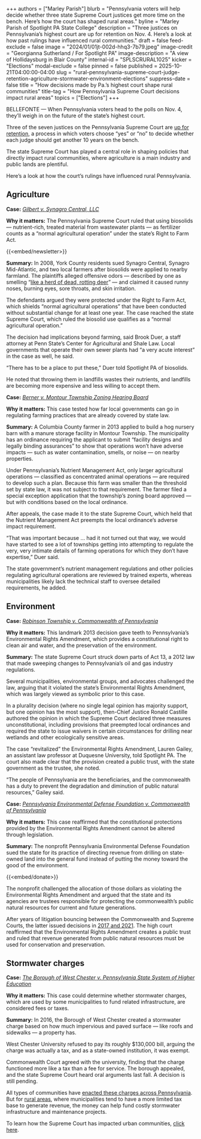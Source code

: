 +++
authors = ["Marley Parish"]
blurb = "Pennsylvania voters will help decide whether three state Supreme Court justices get more time on the bench. Here’s how the court has shaped rural areas."
byline = "Marley Parish of Spotlight PA State College"
description = "Three justices on Pennsylvania’s highest court are up for retention on Nov. 4. Here’s a look at how past rulings have influenced rural communities."
draft = false
feed-exclude = false
image = "2024/01/01jt-002d-hhq3-7b79.jpeg"
image-credit = "Georgianna Sutherland / For Spotlight PA"
image-description = "A view of Hollidaysburg in Blair County"
internal-id = "SPLSCRURAL1025"
kicker = "Elections"
modal-exclude = false
pinned = false
published = 2025-10-21T04:00:00-04:00
slug = "rural-pennsylvania-supreme-court-judge-retention-agriculture-stormwater-environment-elections"
suppress-date = false
title = "How decisions made by Pa.’s highest court shape rural communities"
title-tag = "How Pennsylvania Supreme Court decisions impact rural areas"
topics = ["Elections"]
+++

BELLEFONTE — When Pennsylvania voters head to the polls on Nov. 4, they’ll weigh in on the future of the state’s highest court.

Three of the seven justices on the Pennsylvania Supreme Court are <a href="https://www.spotlightpa.org/news/2025/09/supreme-court-retention-election-2025-pennsylvania-donohue-dougherty-wecht-elections/">up for retention</a>, a process in which voters choose “yes” or “no” to decide whether each judge should get another 10 years on the bench.

The state Supreme Court has played a central role in shaping policies that directly impact rural communities, where agriculture is a main industry and public lands are plentiful.

Here’s a look at how the court’s rulings have influenced rural Pennsylvania.

## Agriculture

<strong>Case:</strong> <a href="https://aglaw.psu.edu/wp-content/uploads/2020/10/Gilbert.pdf"><em>Gilbert v. Synagro Central, LLC</em></a><em></em>

<strong>Why it matters:</strong> The Pennsylvania Supreme Court ruled that using biosolids — nutrient-rich, treated material from wastewater plants — as fertilizer counts as a “normal agricultural operation” under the state’s Right to Farm Act.

{{<embed/newsletter>}}

<strong>Summary:</strong> In 2008, York County residents sued Synagro Central, Synagro Mid-Atlantic, and two local farmers after biosolids were applied to nearby farmland. The plaintiffs alleged offensive odors — described by one as smelling “<a href="https://law.justia.com/cases/federal/district-courts/pennsylvania/pamdce/1:2008cv01460/73028/25/">like a herd of dead, rotting deer</a>” — and claimed it caused runny noses, burning eyes, sore throats, and skin irritation.

The defendants argued they were protected under the Right to Farm Act, which shields “normal agricultural operations” that have been conducted without substantial change for at least one year. The case reached the state Supreme Court, which ruled the biosolid use qualifies as a “normal agricultural operation.”

The decision had implications beyond farming, said Brook Duer, a staff attorney at Penn State’s Center for Agricultural and Shale Law. Local governments that operate their own sewer plants had “a very acute interest” in the case as well, he said.

“There has to be a place to put these,” Duer told Spotlight PA of biosolids.

He noted that throwing them in landfills wastes their nutrients, and landfills are becoming more expensive and less willing to accept them.

<strong>Case:</strong> <a href="https://www.pacourts.us/assets/opinions/Supreme/out/J-7-2019mo%20-%2010415736578669003.pdf"><em>Berner v. Montour Township Zoning Hearing Board</em></a><em></em>

<strong>Why it matters:</strong> This case tested how far local governments can go in regulating farming practices that are already covered by state law.

<strong>Summary:</strong> A Columbia County farmer in 2013 applied to build a hog nursery barn with a manure storage facility in Montour Township. The municipality has an ordinance requiring the applicant to submit “facility designs and legally binding assurances” to show that operations won’t have adverse impacts — such as water contamination, smells, or noise — on nearby properties.

Under Pennsylvania’s Nutrient Management Act, only larger agricultural operations — classified as concentrated animal operations — are required to develop such a plan. Because this farm was smaller than the threshold set by state law, it was not subject to that requirement. The farmer filed a special exception application that the township’s zoning board approved — but with conditions based on the local ordinance.

After appeals, the case made it to the state Supreme Court, which held that the Nutrient Management Act preempts the local ordinance’s adverse impact requirement.

“That was important because … had it not turned out that way, we would have started to see a lot of townships getting into attempting to regulate the very, very intimate details of farming operations for which they don’t have expertise,” Duer said.

The state government’s nutrient management regulations and other policies regulating agricultural operations are reviewed by trained experts, whereas municipalities likely lack the technical staff to oversee detailed requirements, he added.

## Environment

<strong>Case:</strong> <a href="https://delawarelaw.widener.edu/files/resources/robinsontwp2013editedmay1.pdf"><em>Robinson Township v. Commonwealth of Pennsylvania</em></a><em></em>

<strong>Why it matters:</strong> This landmark 2013 decision gave teeth to Pennsylvania’s Environmental Rights Amendment, which provides a constitutional right to clean air and water, and the preservation of the environment.

<strong>Summary:</strong> The state Supreme Court struck down parts of Act 13, a 2012 law that made sweeping changes to Pennsylvania’s oil and gas industry regulations.

Several municipalities, environmental groups, and advocates challenged the law, arguing that it violated the state’s Environmental Rights Amendment, which was largely viewed as symbolic prior to this case.

In a plurality decision (where no single legal opinion has majority support, but one opinion has the most support), then-Chief Justice Ronald Castille authored the opinion in which the Supreme Court declared three measures unconstitutional, including provisions that preempted local ordinances and required the state to issue waivers in certain circumstances for drilling near wetlands and other ecologically sensitive areas.

The case “revitalized” the Environmental Rights Amendment, Lauren Gailey, an assistant law professor at Duquesne University, told Spotlight PA. The court also made clear that the provision created a public trust, with the state government as the trustee, she noted.

“The people of Pennsylvania are the beneficiaries, and the commonwealth has a duty to prevent the degradation and diminution of public natural resources,” Gailey said.

<strong>Case:</strong> <a href="https://law.justia.com/cases/pennsylvania/supreme-court/2017/10-map-2015.html?"><em>Pennsylvania Environmental Defense Foundation v. Commonwealth of Pennsylvania</em></a><em></em>

<strong>Why it matters:</strong> This case reaffirmed that the constitutional protections provided by the Environmental Rights Amendment cannot be altered through legislation.

<strong>Summary:</strong> The nonprofit Pennsylvania Environmental Defense Foundation sued the state for its practice of directing revenue from drilling on state-owned land into the general fund instead of putting the money toward the good of the environment.

{{<embed/donate>}}

The nonprofit challenged the allocation of those dollars as violating the Environmental Rights Amendment and argued that the state and its agencies are trustees responsible for protecting the commonwealth’s public natural resources for current and future generations.

After years of litigation bouncing between the Commonwealth and Supreme Courts, the latter issued decisions in <a href="https://johndernbach.com/2022/08/pennsylvania-supreme-court-accounting-required-for-era-trust-fund-money/">2017 and 2021</a>. The high court reaffirmed that the Environmental Rights Amendment creates a public trust and ruled that revenue generated from public natural resources must be used for conservation and preservation.

## Stormwater charges

<strong>Case:</strong> <a href="https://www.pacourts.us/news-and-statistics/cases-of-public-interest/9-map-2023"><em>The Borough of West Chester v. Pennsylvania State System of Higher Education</em></a><em></em>

<strong>Why it matters:</strong> This case could determine whether stormwater charges, which are used by some municipalities to fund related infrastructure, are considered fees or taxes.

<strong>Summary:</strong> In 2016, the Borough of West Chester created a stormwater charge based on how much impervious and paved surface — like roofs and sidewalks — a property has.

West Chester University refused to pay its roughly $130,000 bill, arguing the charge was actually a tax, and as a state-owned institution, it was exempt.

Commonwealth Court agreed with the university, finding that the charge functioned more like a tax than a fee for service. The borough appealed, and the state Supreme Court heard oral arguments last fall. A decision is still pending.

All types of communities have <a href="https://www.spotlightpa.org/statecollege/2024/04/pennsylvania-stormwater-fee-runoff-water-quality-local-government-rural/">enacted these charges across Pennsylvania</a>. But for <a href="https://extension.psu.edu/why-some-rural-properties-in-pennsylvania-pay-stormwater-fees">rural areas</a>, where municipalities tend to have a more limited tax base to generate revenue, the money can help fund costly stormwater infrastructure and maintenance projects.

To learn how the Supreme Court has impacted urban communities, <a href="https://www.spotlightpa.org/news/2025/10/urban-pennsylvania-supreme-court-judges-retention-elections-public-safety-health-elections/">click here</a>.

